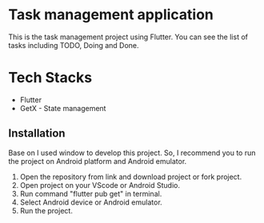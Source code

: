 # Task management application

This is the task management project using Flutter. You can see the list of tasks including TODO, Doing and Done.

# Tech Stacks
  - Flutter
  - GetX - State management

## Installation

Base on I used window to develop this project. So, I recommend you to run the project on Android platform and Android emulator.

  1. Open the repository from link and download project or fork project.
  2. Open project on your VScode or Android Studio.
  3. Run command "flutter pub get" in terminal.
  4. Select Android device or Android emulator.
  5. Run the project.
